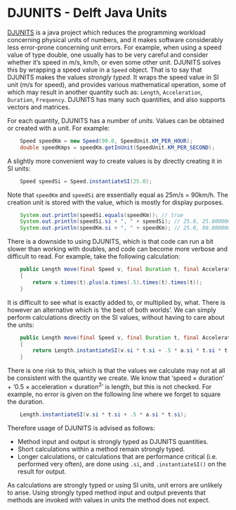 # DJUNITS - Delft Java Units

[DJUNITS](https://djunits.org)  is a java project which reduces the programming workload concerning physical units of numbers, and it makes software considerably less error-prone concerning unit errors. For example, when using a speed value of type double, one usually has to be very careful and consider whether it’s speed in m/s, km/h, or even some other unit. DJUNITS solves this by wrapping a speed value in a `Speed` object. That is to say that DJUNITS makes the values _strongly typed_. It wraps the speed value in SI unit (m/s for speed), and provides various mathematical operation, some of which may result in another quantity such as: `Length`, `Acceleration`, `Duration`, `Frequency`. DJUNITS has many such quantities, and also supports vectors and matrices.

For each quantity, DJUNITS has a number of _units_. Values can be obtained or created with a unit. For example:

```java
    Speed speedKm = new Speed(90.0, SpeedUnit.KM_PER_HOUR);
    double speedKmps = speedKm.getInUnit(SpeedUnit.KM_PER_SECOND);
```

A slightly more convenient way to create values is by directly creating it in SI units:

```java
    Speed speedSi = Speed.instantiateSI(25.0);
```

Note that `speedKm` and `speedSi` are essentially equal as 25m/s = 90km/h. The creation unit is stored with the value, which is mostly for display purposes.

```java
    System.out.println(speedSi.equals(speedKm)); // true
    System.out.println(speedSi.si + ", " + speedSi); // 25.0, 25.0000000m/s
    System.out.println(speedKm.si + ", " + speedKm); // 25.0, 90.0000000km/h
```

There is a downside to using DJUNITS, which is that code can run a bit slower than working with doubles, and code can become more verbose and difficult to read. For example, take the following calculation:

```java
    public Length move(final Speed v, final Duration t, final Acceleration a)
    {
        return v.times(t).plus(a.times(.5).times(t).times(t));
    }
```

It is difficult to see what is exactly added to, or multiplied by, what. There is however an alternative which is ‘the best of both worlds’. We can simply perform calculations directly on the SI values, without having to care about the units:

```java
    public Length move(final Speed v, final Duration t, final Acceleration a)
    {
        return Length.instantiateSI(v.si * t.si + .5 * a.si * t.si * t.si);
    } 
```

There is one risk to this, which is that the values we calculate may not at all be consistent with the quantity we create. We know that ‘speed &times; duration’ + ‘0.5 &times; acceleration &times; duration<sup>2</sup>’ is length, but this is not checked. For example, no error is given on the following line where we forget to square the duration.

```java
    Length.instantiateSI(v.si * t.si + .5 * a.si * t.si);
```

Therefore usage of DJUNITS is advised as follows:

* Method input and output is strongly typed as DJUNITS quantities.
* Short calculations within a method remain strongly typed.
* Longer calculations, or calculations that are performance critical (i.e. performed very often), are done using `.si`, and `.instantiateSI()` on the result for output.

As calculations are strongly typed or using SI units, unit errors are unlikely to arise. Using strongly typed method input and output prevents that methods are invoked with values in units the method does not expect.

